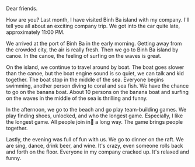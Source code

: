 Dear friends.

How are you? Last month, I have visited Binh Ba island with my company. I'll tell you all about an exciting company trip. We got into the car quite late, approximately 11:00 PM. 

We arrived at the port of Binh Ba in the early morning. Getting away from the crowded city, the air is really fresh. Then we go to Binh Ba island by canoe. In the canoe, the feeling of surfing on the waves is great. 

On the island, we continue to travel around by boat. The boat goes slower than the canoe, but the boat engine sound is so quiet, we can talk and kid together. The boat stop in the middle of the sea.  Everyone begins swimming, another person diving to coral and sea fish. We have the chance to go on the banana boat. About 10 persons on the banana boat and surfing on the waves in the middle of the sea is thrilling and funny.

In the afternoon, we go to the beach and go play team-building games. We play finding shoes, unlocked, and who the longest game. Especially, I like the longest game. All people join in a long way. The game brings people together. 

Lastly, the evening was full of fun with us. We go to dinner on the raft. We are sing, dance, drink beer, and wine. It's crazy, even someone rolls back and forth on the floor. Everyone in my company cracked up. It's relaxed and funny.
